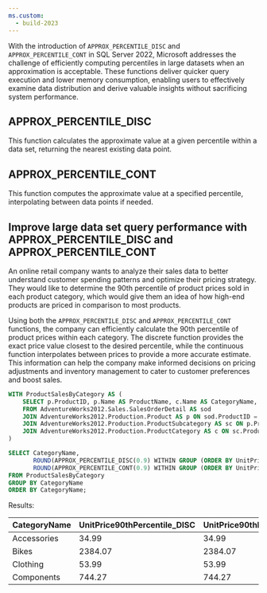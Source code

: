 ```yaml
---
ms.custom:
  - build-2023
---
```

With the introduction of `APPROX_PERCENTILE_DISC` and `APPROX_PERCENTILE_CONT` in SQL Server 2022, Microsoft addresses the challenge of efficiently computing percentiles in large datasets when an approximation is acceptable. These functions deliver quicker query execution and lower memory consumption, enabling users to effectively examine data distribution and derive valuable insights without sacrificing system performance.

## APPROX_PERCENTILE_DISC

This function calculates the approximate value at a given percentile within a data set, returning the nearest existing data point.

## APPROX_PERCENTILE_CONT

This function computes the approximate value at a specified percentile, interpolating between data points if needed.

## Improve large data set query performance with APPROX_PERCENTILE_DISC and APPROX_PERCENTILE_CONT

An online retail company wants to analyze their sales data to better understand customer spending patterns and optimize their pricing strategy. They would like to determine the 90th percentile of product prices sold in each product category, which would give them an idea of how high-end products are priced in comparison to most products.

Using both the `APPROX_PERCENTILE_DISC` and `APPROX_PERCENTILE_CONT` functions, the company can efficiently calculate the 90th percentile of product prices within each category. The discrete function provides the exact price value closest to the desired percentile, while the continuous function interpolates between prices to provide a more accurate estimate. This information can help the company make informed decisions on pricing adjustments and inventory management to cater to customer preferences and boost sales.

```sql
WITH ProductSalesByCategory AS (
    SELECT p.ProductID, p.Name AS ProductName, c.Name AS CategoryName, sod.UnitPrice
    FROM AdventureWorks2012.Sales.SalesOrderDetail AS sod
    JOIN AdventureWorks2012.Production.Product AS p ON sod.ProductID = p.ProductID
    JOIN AdventureWorks2012.Production.ProductSubcategory AS sc ON p.ProductSubcategoryID = sc.ProductSubcategoryID
    JOIN AdventureWorks2012.Production.ProductCategory AS c ON sc.ProductCategoryID = c.ProductCategoryID
)

SELECT CategoryName,
       ROUND(APPROX_PERCENTILE_DISC(0.9) WITHIN GROUP (ORDER BY UnitPrice), 2) AS UnitPrice90thPercentile_DISC,
       ROUND(APPROX_PERCENTILE_CONT(0.9) WITHIN GROUP (ORDER BY UnitPrice), 2) AS UnitPrice90thPercentile_CONT
FROM ProductSalesByCategory
GROUP BY CategoryName
ORDER BY CategoryName;
```

Results:

| CategoryName | UnitPrice90thPercentile_DISC | UnitPrice90thPercentile_CONT |
|---|---|---|
| Accessories | 34.99 | 34.99 |
| Bikes | 2384.07 | 2384.07 |
| Clothing | 53.99 | 53.99 |
| Components | 744.27 | 744.27 |
